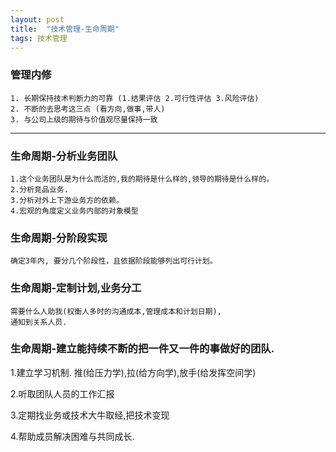 ```yaml
---
layout: post
title:  "技术管理-生命周期"
tags: 技术管理
---
```


### 管理内修

    1. 长期保持技术判断力的可靠 (1.结果评估 2.可行性评估 3.风险评估)
    2. 不断的去思考这三点 (看方向,做事,带人)
    3. 与公司上级的期待与价值观尽量保持一致
        
---
        
### 生命周期-分析业务团队  
    
    1.这个业务团队是为什么而活的,我的期待是什么样的,领导的期待是什么样的。
    2.分析竞品业务.
    3.分析对外上下游业务方的依赖。
    4.宏观的角度定义业务内部的对象模型
    
### 生命周期-分阶段实现

    确定3年内, 要分几个阶段性，且依据阶段能够列出可行计划。
    
### 生命周期-定制计划,业务分工

    需要什么人助我(权衡人多时的沟通成本,管理成本和计划日期),
    通知到关系人员.
    
### 生命周期-建立能持续不断的把一件又一件的事做好的团队.

   1.建立学习机制. 推(给压力学),拉(给方向学),放手(给发挥空间学)
       
   2.听取团队人员的工作汇报
       
   3.定期找业务或技术大牛取经,把技术变现
       
   4.帮助成员解决困难与共同成长.
       
